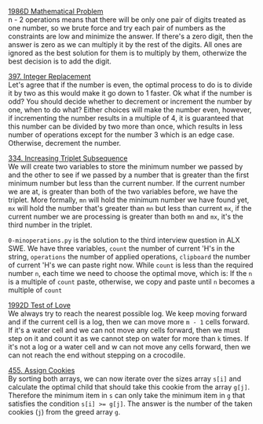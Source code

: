 [1986D Mathematical Problem](https://codeforces.com/contest/1986/problem/D "1986D Mathematical Problem") <br>
n - 2 operations means that there will be only one pair of digits treated as one number, so we brute force and try each pair of numbers as the constraints are low and minimize the answer. If there's a zero digit, then the answer is zero as we can multiply it by the rest of the digits. All ones are ignored as the best solution for them is to multiply by them, otherwize the best decision is to add the digit. <br>

[397. Integer Replacement](https://leetcode.com/problems/integer-replacement/description/ "397. Integer Replacement") <br>
Let's agree that if the number is even, the optimal process to do is to divide it by two as this would make it go down to 1 faster. Ok what if the number is odd? You should decide whether to decrement or increment the number by one, when to do what? Either choices will make the number even, however, if incrementing the number results in a multiple of 4, it is guaranteed that this number can be divided by two more than once, which results in less number of operations except for the number 3 which is an edge case. Otherwise, decrement the number.<br>

[334. Increasing Triplet Subsequence](https://leetcode.com/problems/increasing-triplet-subsequence/description/ "334. Increasing Triplet Subsequence") <br>
We will create two variables to store the minimum number we passed by and the other to see if we passed by a number that is greater than the first minimum number but less than the current number. If the current number we are at, is greater than both of the two variables before, we have the triplet. More formally, `mn` will hold the minimum number we have found yet, `mx` will hold the number that's greater than `mn` but less than current `mx`, if the current number we are processing is greater than both `mn` and `mx`, it's the third number in the triplet.<br>

`0-minoperations.py` is the solution to the third interview question in ALX SWE. We have three variables, `count` the number of current 'H's in the string, `operations` the number of applied operations, `clipboard` the number of current 'H's we can paste right now. While `count` is less than the required number `n`, each time we need to choose the optimal move, which is: If the `n` is a multiple of `count` paste, otherwise, we copy and paste until `n` becomes a multiple of `count` <br>

[1992D Test of Love](https://codeforces.com/contest/1992/problem/D "1992D Test of Love") <br>
We always try to reach the nearest possible log. We keep moving forward and if the current cell is a log, then we can move more `m - 1` cells forward. If it's a water cell and we can not move any cells forward, then we must step on it and count it as we cannot step on water for more than `k` times. If it's not a log or a water cell and w can not move any cells forward, then we can not reach the end without stepping on a crocodile.  <br>

[455. Assign Cookies](https://leetcode.com/problems/assign-cookies/description/ "455. Assign Cookies") <br>
By sorting both arrays, we can now iterate over the sizes array `s[i]` and calculate the optimal child that should take this cookie from the array `g[j]`. Therefore the minimum item in `s` can only take the minimum item in `g` that satisfies the condition `s[i] >= g[j]`. The answer is the number of the taken cookies (`j`) from the greed array `g`.
<br>